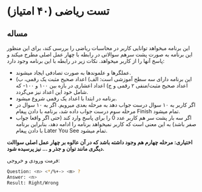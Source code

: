 # تست ریاضی (۴۰ امتیاز)

## مساله

این برنامه میخواهد توانایی کاربر در محاسبات ریاضی را بررسی کند، برای این منظور این برنامه به صورت پشت سرهم سوالاتی در رابطه با چهار عمل اصلی مطرح میکند و پاسخ آنها را از کاربر میخواهد. نکات زیر در رابطه با این برنامه وجود دارد:

* عملگرها و علموندها به صورت تصادفی ایجاد میشوند.
* این برنامه دارای سه سطح آموزشی است: الف) اعداد صحیح مثبت یک رقمی، ب) اعداد صحیح مثبت/منفی ۲ رقمی و ج) اعداد اعشاری در بازه بین ۱۰۰ و ۱۰۰- که شامل خود این اعداد نیز می‌گردد.
* برنامه در ابتدا با اعداد یک رقمی شروع میشود.
* اگر کاربر به ۱۰ سوال درست جواب دهد به مرحله بعدی میرویم. اگر به ۱۰ سوال در مرحله سوم درست جواب داده شد،
برنامه با دادن پیغام Finish تمام میشود.
* اگر سه بار پشت سر هم کاربر عدد 0 را برای پاسخ وارد کند (حتی اگر واقعا جواب صفر باشد) به این معنی است که کاربر
نمیخواهد برنامه را ادامه دهد، بنابراین برنامه با دادن پیغام Later You See تمام میشود.

**اختیاری: مرحله چهارم هم وجود داشته باشد که در آن عالوه بر چهار عمل اصلی سواالت دیگری مانند توان و جذر و ... نیز پرسیده شود.**

فرمت ورودی و خروجی:

```sh
Question: <n> <*/%+-> <m> ?
Answer: <n>
Result: Right/Wrong
```
